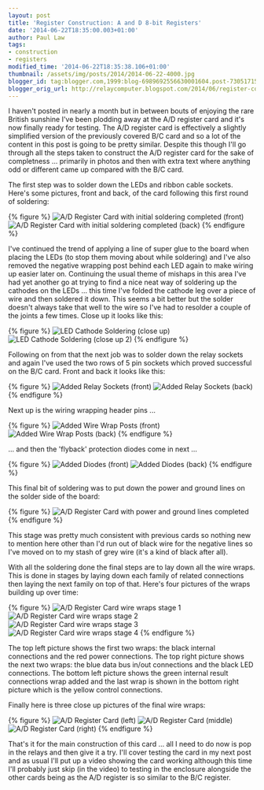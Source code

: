 ```yaml
---
layout: post
title: 'Register Construction: A and D 8-bit Registers'
date: '2014-06-22T18:35:00.003+01:00'
author: Paul Law
tags:
- construction
- registers
modified_time: '2014-06-22T18:35:38.106+01:00'
thumbnail: /assets/img/posts/2014/2014-06-22-4000.jpg
blogger_id: tag:blogger.com,1999:blog-6989692556630001604.post-7305171550749445093
blogger_orig_url: http://relaycomputer.blogspot.com/2014/06/register-construction-and-d-8-bit.html
---
```


I haven't posted in nearly a month but in between bouts of enjoying 
the rare British sunshine I've been  plodding away at the A/D register card 
and it's now finally ready for testing. The A/D register card is effectively a 
slightly simplified version of the previously covered B/C card and so a lot of 
the content in this post is going to be pretty similar. Despite this though 
I'll go through all the steps taken to construct the A/D register card for the 
sake of completness ... primarily in photos and then with extra text where 
anything odd or different came up compared with the B/C card.

The 
first step was to solder down the LEDs and ribbon cable sockets. Here's some 
pictures, front and back, of the card following this first round of 
soldering:

{% figure %}
![A/D Register Card with initial soldering completed (front)](/assets/img/posts/2014/2014-06-22-0000.jpg)
![A/D Register Card with initial soldering completed (back)](/assets/img/posts/2014/2014-06-22-0001.jpg)
{% endfigure %}

I've continued the trend of applying a line of super glue 
to the board when placing the LEDs (to stop them moving about while soldering) 
and I've also removed the negative wrapping post behind each LED again to make 
wiring up easier later on. Continuing the usual theme of mishaps in this area 
I've had yet another go at trying to find a nice neat way of soldering up the 
cathodes on the LEDs ... this time I've folded the cathode leg over a piece of 
wire and then soldered it down. This seems a bit better but the solder doesn't 
always take that well to the wire so I've had to resolder a couple of the 
joints a few times. Close up it looks like this:

{% figure %}
![LED Cathode Soldering (close up)](/assets/img/posts/2014/2014-06-22-0002.jpg)
![LED Cathode Soldering (close up 2)](/assets/img/posts/2014/2014-06-22-0003.jpg)
{% endfigure %}

Following on from that the next job was to solder down the relay 
sockets and again I've used the two rows of 5 pin sockets which proved 
successful on the B/C card. Front and back it looks like this:

{% figure %}
![Added Relay Sockets (front)](/assets/img/posts/2014/2014-06-22-0004.jpg)
![Added Relay Sockets (back)](/assets/img/posts/2014/2014-06-22-0005.jpg)
{% endfigure %}

Next up is 
the wiring wrapping header pins ...

{% figure %}
![Added Wire Wrap Posts (front)](/assets/img/posts/2014/2014-06-22-0006.jpg)
![Added Wire Wrap Posts (back)](/assets/img/posts/2014/2014-06-22-0007.jpg)
{% endfigure %}

... and 
then the 'flyback' protection diodes come in next ...

{% figure %}
![Added Diodes (front)](/assets/img/posts/2014/2014-06-22-0008.jpg)
![Added Diodes (back)](/assets/img/posts/2014/2014-06-22-0009.jpg)
{% endfigure %}

This final bit of 
soldering was to put down the power and ground lines on the solder side of the 
board:

{% figure %}
![A/D Register Card with power and ground lines completed](/assets/img/posts/2014/2014-06-22-0010.jpg)
{% endfigure %}

This stage was pretty much consistent with previous cards 
so nothing new to mention here other than I'd run out of black wire for the 
negative lines so I've moved on to my stash of grey wire (it's a kind of black 
after all).

With all the soldering done the final steps are to lay 
down all the wire wraps. This is done in stages by laying down each family of 
related connections then laying the next family on top of that. Here's four 
pictures of the wraps building up over time:

{% figure %}
![A/D Register Card wire wraps stage 1](/assets/img/posts/2014/2014-06-22-0011.jpg)
![A/D Register Card wire wraps stage 2](/assets/img/posts/2014/2014-06-22-0012.jpg)
![A/D Register Card wire wraps stage 3](/assets/img/posts/2014/2014-06-22-0013.jpg)
![A/D Register Card wire wraps stage 4](/assets/img/posts/2014/2014-06-22-0014.jpg)
{% endfigure %}

The top left picture shows the first two wraps: the black internal 
connections and the red power connections. The top right picture shows the 
next two wraps: the blue data bus in/out connections and the black LED 
connections. The bottom left picture shows the green internal result 
connections wrap added and the last wrap is shown in the bottom right picture 
which is the yellow control connections.

Finally here is three 
close up pictures of the final wire wraps:

{% figure %}
![A/D Register Card (left)](/assets/img/posts/2014/2014-06-22-0015.jpg)
![A/D Register Card (middle)](/assets/img/posts/2014/2014-06-22-0016.jpg)
![A/D Register Card (right)](/assets/img/posts/2014/2014-06-22-0017.jpg)
{% endfigure %}

That's it for 
the main construction of this card ... all I need to do now is pop in the 
relays and then give it a try. I'll cover testing the card in my next post and 
as usual I'll put up a video showing the card working although this time I'll 
probably just skip (in the video) to testing in the enclosure alongside the 
other cards being as the A/D register is so similar to the B/C register. 